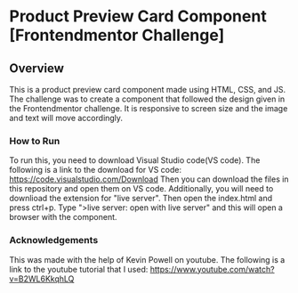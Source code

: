 # Product Preview Card Component [Frontendmentor Challenge]

## Overview

This is a product preview card component made using HTML, CSS, and JS. The challenge was to create a component that followed the design given in the Frontendmentor challenge. It is responsive to screen size and the image and text will move accordingly. 

### How to Run

To run this, you need to download Visual Studio code(VS code). The following is a link to the download for VS code: 
https://code.visualstudio.com/Download
Then you can download the files in this repository and open them on VS code. Additionally, you will need to downlioad the extension for "live server". Then open the index.html and press ctrl+p. Type ">live server: open with live server" and this will open a browser with the component. 

### Acknowledgements

This was made with the help of Kevin Powell on youtube. The following is a link to the youtube tutorial that I used: 
https://www.youtube.com/watch?v=B2WL6KkqhLQ